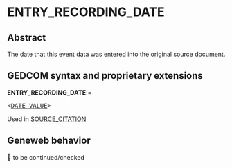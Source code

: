 ﻿<!-- licence GPL V2, cf https://github.com/TitiFix/geneweb -->
# ENTRY_RECORDING_DATE
## Abstract
The date that this event data was entered into the original source document.


## GEDCOM syntax and proprietary extensions

**ENTRY_RECORDING_DATE**:=
<pre>
&lt;<a href=Ged.DATE_VALUE.md>DATE_VALUE</a>&gt;
</pre>
Used in <a href=Ged.SOURCE_CITATION.md>SOURCE_CITATION</a><br />


## Geneweb behavior



🚧 to be continued/checked


